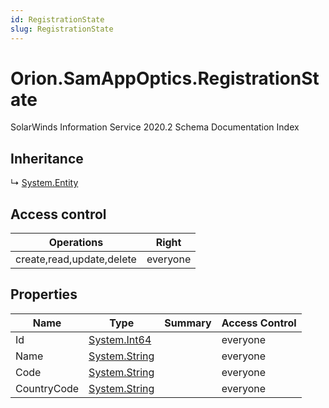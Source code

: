 ```yaml
---
id: RegistrationState
slug: RegistrationState
---
```


# Orion.SamAppOptics.RegistrationState

SolarWinds Information Service 2020.2 Schema Documentation Index

## Inheritance

↳ [System.Entity](./../System/Entity)

## Access control

| Operations | Right |
| ------ | ------ |
| create,read,update,delete | everyone |

## Properties

| Name | Type | Summary | Access Control |
| ------ | ------ | ------ | ------ |
| Id | [System.Int64](https://docs.microsoft.com/en-us/dotnet/api/system.int64) |  | everyone |
| Name | [System.String](https://docs.microsoft.com/en-us/dotnet/api/system.string) |  | everyone |
| Code | [System.String](https://docs.microsoft.com/en-us/dotnet/api/system.string) |  | everyone |
| CountryCode | [System.String](https://docs.microsoft.com/en-us/dotnet/api/system.string) |  | everyone |


